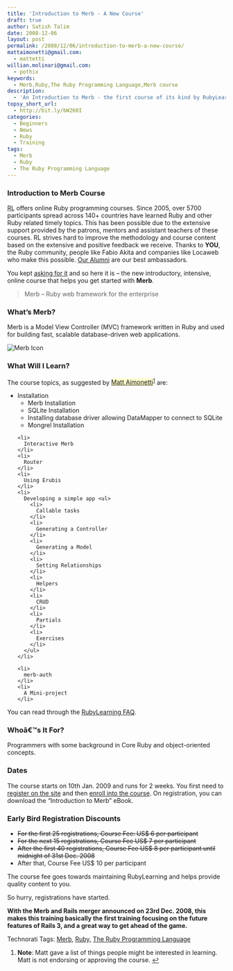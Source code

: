 ```yaml
---
title: 'Introduction to Merb - A New Course'
draft: true
author: Satish Talim
date: 2008-12-06
layout: post
permalink: /2008/12/06/introduction-to-merb-a-new-course/
mattaimonetti@gmail.com:
  - mattetti
willian.molinari@gmail.com:
  - pothix
keywords:
  - Merb,Ruby,The Ruby Programming Language,Merb course
description:
  - 'An Introduction to Merb - the first course of its kind by RubyLearning.'
topsy_short_url:
  - http://bit.ly/bW260I
categories:
  - Beginners
  - News
  - Ruby
  - Training
tags:
  - Merb
  - Ruby
  - The Ruby Programming Language
---
```

<div>
  <h3>
    Introduction to Merb Course
  </h3>
  
  <p class="update">
    <abbr title="RubyLearning">RL</abbr> offers online Ruby programming courses. Since 2005, over 5700 participants spread across 140+ countries have learned Ruby and other Ruby related timely topics. This has been possible due to the extensive support provided by the patrons, mentors and assistant teachers of these courses. RL strives hard to improve the methodology and course content based on the extensive and positive feedback we receive. Thanks to <strong>YOU</strong>, the Ruby community, people like Fabio Akita and companies like Locaweb who make this possible. <a href="http://rubylearning.com/other/testimonials.html">Our Alumni</a> are our best ambassadors.
  </p>
  
  <p>
    <span class="drop_cap">Y</span>ou kept <a href="http://rubylearning.com/blog/2008/11/15/can-you-help-rubylearning-with-your-suggestions/">asking for it</a> and so here it is &#8211; the new introductory, intensive, online course that helps you get started with <strong>Merb</strong>.
  </p>
  
  <blockquote class="right">
    <p>
      Merb &#8211; Ruby web framework for the enterprise
    </p>
  </blockquote>
  
  <h3>
    What&#8217;s Merb?
  </h3>
  
  <p>
    Merb is a Model View Controller (MVC) framework written in Ruby and used for building fast, scalable database-driven web applications.
  </p>
  
  <p>
    <img class="alignright" src="http://rubylearning.com/images/powered-by-merb-big.png" alt="Merb Icon" title="Credit: http://smoofles.at/powered-by-merb-big.png" />
  </p>
  
  <h3>
    What Will I Learn?
  </h3>
  
  <p>
    The course topics, as suggested by <span style="background-color: #FFFFCC;"><a href="http://www.linkedin.com/in/mattaimonetti">Matt Aimonetti</a></span><sup class='footnote'><a href='#fn-921-1' id='fnref-921-1'>1</a></sup> are:
  </p>
  
  <ul>
    <li>
      Installation <ul>
        <li>
          Merb Installation
        </li>
        <li>
          SQLite Installation
        </li>
        <li>
          Installing database driver allowing DataMapper to connect to SQLite
        </li>
        <li>
          Mongrel Installation
        </li>
      </ul>
    </li>
    
    <li>
      Interactive Merb
    </li>
    <li>
      Router
    </li>
    <li>
      Using Erubis
    </li>
    <li>
      Developing a simple app <ul>
        <li>
          Callable tasks
        </li>
        <li>
          Generating a Controller
        </li>
        <li>
          Generating a Model
        </li>
        <li>
          Setting Relationships
        </li>
        <li>
          Helpers
        </li>
        <li>
          CRUD
        </li>
        <li>
          Partials
        </li>
        <li>
          Exercises
        </li>
      </ul>
    </li>
    
    <li>
      merb-auth
    </li>
    <li>
      A Mini-project
    </li>
  </ul>
  
  <p>
    You can read through the <a href="http://rubylearning.com/satishtalim/faq.html">RubyLearning FAQ</a>.
  </p>
  
  <h3>
    Whoâ€™s It For?
  </h3>
  
  <p>
    Programmers with some background in Core Ruby and object-oriented concepts.
  </p>
  
  <h3>
    Dates
  </h3>
  
  <p>
    The course starts on 10th Jan. 2009 and runs for 2 weeks. You first need to <a href="http://rubylearning.org/">register on the site</a> and then <a href="http://rubylearning.org/class/course/view.php?id=19">enroll into the course</a>. On registration, you can download the &#8220;Introduction to Merb&#8221; eBook.
  </p>
  
  <h3>
    Early Bird Registration Discounts
  </h3>
  
  <ul>
    <li>
      <span style="text-decoration: line-through">For the first 25 registrations, Course Fee: US$ 6 per participant</span>
    </li>
    <li>
      <span style="text-decoration: line-through">For the next 15 registrations, Course Fee US$ 7 per participant</span>
    </li>
    <li>
      <span style="text-decoration: line-through">After the first 40 registrations, Course Fee US$ 8 per participant until midnight of 31st Dec. 2008</span>
    </li>
    <li>
      After that, Course Fee US$ 10 per participant
    </li>
  </ul>
  
  <p>
    The course fee goes towards maintaining RubyLearning and helps provide quality content to you.
  </p>
  
  <p>
    So hurry, registrations have started.
  </p>
  
  <p class="alert">
    <strong>With the Merb and Rails merger announced on 23rd Dec. 2008, this makes this training basically the first training focusing on the future features of Rails 3, and a great way to get ahead of the game.</strong>
  </p>
</div>

Technorati Tags: <a href="http://technorati.com/tag/Merb" rel="tag">Merb</a>, <a href="http://technorati.com/tag/Ruby" rel="tag">Ruby</a>, <a href="http://technorati.com/tag/The+Ruby+Programming+Language" rel="tag">The Ruby Programming Language</a>

<div class='footnotes'>
  <div class='footnotedivider'>
  </div>
  
  <ol>
    <li id='fn-921-1'>
      <strong>Note</strong>: Matt gave a list of things people might be interested in learning. Matt is not endorsing or approving the course. <span class='footnotereverse'><a href='#fnref-921-1'>&#8617;</a></span>
    </li>
  </ol>
</div>
